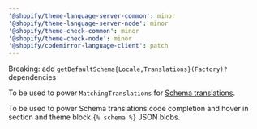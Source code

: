 ```yaml
---
'@shopify/theme-language-server-common': minor
'@shopify/theme-language-server-node': minor
'@shopify/theme-check-common': minor
'@shopify/theme-check-node': minor
'@shopify/codemirror-language-client': patch
---
```


Breaking: add `getDefaultSchema{Locale,Translations}(Factory)?` dependencies

To be used to power `MatchingTranslations` for [Schema translations](https://shopify.dev/docs/themes/architecture/locales/schema-locale-files).

To be used to power Schema translations code completion and hover in section and theme block `{% schema %}` JSON blobs.
